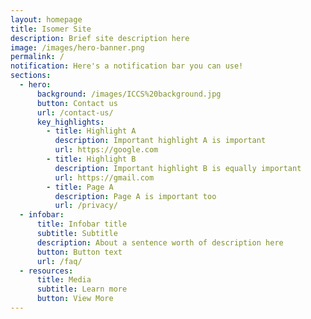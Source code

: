 ```yaml
---
layout: homepage
title: Isomer Site
description: Brief site description here
image: /images/hero-banner.png
permalink: /
notification: Here's a notification bar you can use!
sections:
  - hero:
      background: /images/ICCS%20background.jpg
      button: Contact us
      url: /contact-us/
      key_highlights:
        - title: Highlight A
          description: Important highlight A is important
          url: https://google.com
        - title: Highlight B
          description: Important highlight B is equally important
          url: https://gmail.com
        - title: Page A
          description: Page A is important too
          url: /privacy/
  - infobar:
      title: Infobar title
      subtitle: Subtitle
      description: About a sentence worth of description here
      button: Button text
      url: /faq/
  - resources:
      title: Media
      subtitle: Learn more
      button: View More
---
```

